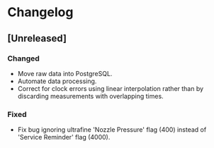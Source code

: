 # Changelog

## [Unreleased]
### Changed
- Move raw data into PostgreSQL.
- Automate data processing.
- Correct for clock errors using linear interpolation rather than by
  discarding measurements with overlapping times.

### Fixed
- Fix bug ignoring ultrafine 'Nozzle Pressure' flag (400) instead of
  'Service Reminder' flag (4000).
